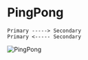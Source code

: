 # PingPong

```
Primary -----> Secondary
Primary <----- Secondary
```

![PingPong](https://user-images.githubusercontent.com/6020549/149616366-3e2cbce7-6a60-4ac8-8ce3-5f2ecdc2726a.jpg)

